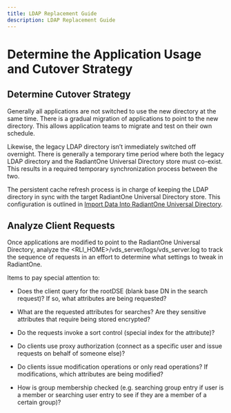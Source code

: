 ```yaml
---
title: LDAP Replacement Guide
description: LDAP Replacement Guide
---
```


# Determine the Application Usage and Cutover Strategy

## Determine Cutover Strategy

Generally all applications are not switched to use the new directory at the same time. There is a gradual migration of applications to point to the new directory. This allows application teams to migrate and test on their own schedule.

Likewise, the legacy LDAP directory isn’t immediately switched off overnight. There is generally a temporary time period where both the legacy LDAP directory and the RadiantOne Universal Directory store must co-exist. This results in a required temporary synchronization process between the two. 

The persistent cache refresh process is in charge of keeping the LDAP directory in sync with the target RadiantOne Universal Directory store. This configuration is outlined in [Import Data Into RadiantOne Universal Directory](03-import-data-into-radiantone-universal-directory).

## Analyze Client Requests

Once applications are modified to point to the RadiantOne Universal Directory, analyze the <RLI_HOME>/vds_server/logs/vds_server.log to track the sequence of requests in an effort to determine what settings to tweak in RadiantOne.

Items to pay special attention to:

-	Does the client query for the rootDSE (blank base DN in the search request)? If so, what attributes are being requested?

-	What are the requested attributes for searches? Are they sensitive attributes that require being stored encrypted?

-	Do the requests invoke a sort control (special index for the attribute)?

-	Do clients use proxy authorization (connect as a specific user and issue requests on behalf of someone else)?

-	Do clients issue modification operations or only read operations? If modifications, which attributes are being modified?

-	How is group membership checked (e.g. searching group entry if user is a member or searching user entry to see if they are a member of a certain group)?
